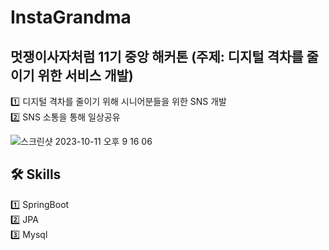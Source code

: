 # InstaGrandma
## 멋쟁이사자처럼 11기 중앙 해커톤 (주제: 디지털 격차를 줄이기 위한 서비스 개발)<br>
1️⃣ 디지털 격차를 줄이기 위해 시니어분들을 위한 SNS 개발 <br>
2️⃣ SNS 소통을 통해 일상공유

![스크린샷 2023-10-11 오후 9 16 06](https://github.com/M-ung/InstaGrandma_hackathon/assets/126846468/3319a543-0fc9-4426-ae69-c28c94fa73cc)
<br>
## 🛠️ Skills
1️⃣ SpringBoot<br>
2️⃣ JPA<br>
3️⃣ Mysql<br>

